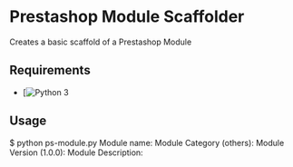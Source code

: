Prestashop Module Scaffolder
============================
Creates a basic scaffold of a Prestashop Module


Requirements
------------
- [![Python 3](https://www.python.org/downloads/)

Usage
------------
$ python ps-module.py
  Module name: 
  Module Category (others):
  Module Version (1.0.0):
  Module Description: 
